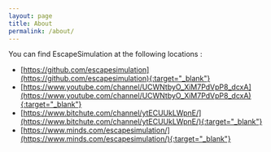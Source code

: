 ```yaml
---
layout: page
title: About
permalink: /about/
---
```


You can find EscapeSimulation at the following locations :

* [https://github.com/escapesimulation](https://github.com/escapesimulation){:target="_blank"}
* [https://www.youtube.com/channel/UCWNtbyO_XiM7PdVpP8_dcxA](https://www.youtube.com/channel/UCWNtbyO_XiM7PdVpP8_dcxA){:target="_blank"}
* [https://www.bitchute.com/channel/ytECUUkLWpnE/](https://www.bitchute.com/channel/ytECUUkLWpnE/){:target="_blank"}
* [https://www.minds.com/escapesimulation/](https://www.minds.com/escapesimulation/){:target="_blank"}
